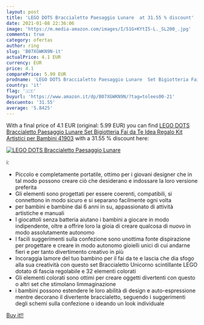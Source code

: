 ```yaml
---
layout: post
title: 'LEGO DOTS Braccialetto Paesaggio Lunare  at 31.55 % discount'
date: 2021-01-08 22:36:06
image: 'https://m.media-amazon.com/images/I/51G+KYtI5-L._SL200_.jpg'
comments: true
category: ofertas
author: ring
slug: 'B07XGWKN9N-it'
actualPrice: 4.1 EUR
currency: EUR
price: 4.1
comparePrice: 5.99 EUR
prodname: 'LEGO DOTS Braccialetto Paesaggio Lunare  Set Bigiotteria Fai da Te  Idea Regalo  Kit Artistici per Bambini  41903'
country: 'it'
flag: '🇮🇹'
buyurl: 'https://www.amazon.it/dp/B07XGWKN9N/?tag=tolees00-21'
descuento: '31.55'
average: '5.8425'
---
```


With a final price of 4.1 EUR (original: 5.99 EUR) you can find [LEGO DOTS Braccialetto Paesaggio Lunare  Set Bigiotteria Fai da Te  Idea Regalo  Kit Artistici per Bambini  41903](https://www.amazon.it/dp/B07XGWKN9N/?tag=tolees00-21) with a  31.55 % discount here:

[![LEGO DOTS Braccialetto Paesaggio Lunare ](https://m.media-amazon.com/images/I/51G+KYtI5-L._SL200_.jpg)](https://www.amazon.it/dp/B07XGWKN9N/?tag=tolees00-21)

ℹ️:

- Piccolo e completamente portatile, ottimo per i giovani designer che in tal modo possono creare ciò che desiderano e indossare la loro versione preferita
- Gli elementi sono progettati per essere coerenti, compatibili, si connettono in modo sicuro e si separano facilmente ogni volta
- per bambini e bambine dai 6 anni in su, appassionato di attività artistiche e manuali
- I giocattoli senza batteria aiutano i bambini a giocare in modo indipendente, oltre a offrire loro la gioia di creare qualcosa di nuovo in modo assolutamente autonomo
- I facili suggerimenti sulla confezione sono unottima fonte dispirazione per progettare e creare in modo autonomo gioielli unici di cui andarne fieri e per tanto divertimento creativo in più
- Incoraggia lamore del tuo bambino per il fai da te e lascia che dia sfogo alla sua creatività con questo set Braccialetto Unicorno scintillante LEGO dotato di fascia regolabile e 32 elementi colorati
- Gli elementi colorati sono ottimi per creare oggetti divertenti con questo o altri set che stimolano limmaginazione
- i bambini possono estendere le loro abilità di design e auto-espressione mentre decorano il divertente braccialetto, seguendo i suggerimenti degli schemi sulla confezione o ideando un look individuale

[Buy it!!](https://www.amazon.it/dp/B07XGWKN9N/?tag=tolees00-21)

